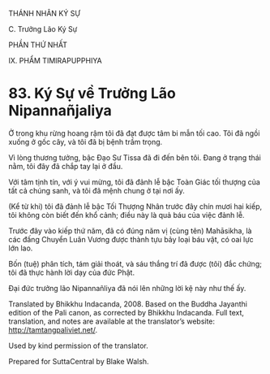 THÁNH NHÂN KÝ SỰ

C. Trưởng Lão Ký Sự

PHẦN THỨ NHẤT

IX. PHẨM TIMIRAPUPPHIYA

# 83\. Ký Sự về Trưởng Lão Nipannañjaliya

Ở trong khu rừng hoang rậm tôi đã đạt được tâm bi mẫn tối cao. Tôi đã ngồi xuống ở gốc cây, và tôi đã bị bệnh trầm trọng.

Vì lòng thương tưởng, bậc Đạo Sư Tissa đã đi đến bên tôi. Đang ở trạng thái nằm, tôi đây đã chắp tay lại ở đầu.

Với tâm tịnh tín, với ý vui mừng, tôi đã đảnh lễ bậc Toàn Giác tối thượng của tất cả chúng sanh, và tôi đã mệnh chung ở tại nơi ấy.

(Kể từ khi) tôi đã đảnh lễ bậc Tối Thượng Nhân trước đây chín mươi hai kiếp, tôi không còn biết đến khổ cảnh; điều này là quả báu của việc đảnh lễ.

Trước đây vào kiếp thứ năm, đã có đúng năm vị (cùng tên) Mahāsikha, là các đấng Chuyển Luân Vương được thành tựu bảy loại báu vật, có oai lực lớn lao.

Bốn (tuệ) phân tích, tám giải thoát, và sáu thắng trí đã được (tôi) đắc chứng; tôi đã thực hành lời dạy của đức Phật.

Đại đức trưởng lão Nipannañliya đã nói lên những lời kệ này như thế ấy.

Translated by Bhikkhu Indacanda, 2008. Based on the Buddha Jayanthi edition of the Pali canon, as corrected by Bhikkhu Indacanda. Full text, translation, and notes are available at the translator’s website: http://tamtangpaliviet.net/.

Used by kind permission of the translator.

Prepared for SuttaCentral by Blake Walsh.